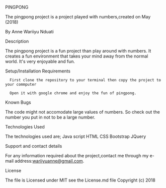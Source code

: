 
PINGPONG

The pingpong project is a project played with numbers,created on May (2018)

 By
 Anne Wariiyu Nduati


 Description

The pingpong project is a fun project than play around with numbers. It creates a fun environment that takes your mind away from the normal world. It's very enjoyable and fun.

 Setup/Installation Requirements

      First clone the repository to your terminal then copy the project to your commputer

      Open it with google chrome and enjoy the fun of pingpong.

 Known Bugs

The code might not accomodate large values of numbers. So check out the number you put in not to be a large number.

Technologies Used

The technologies used are;
      Java script
      HTML
      CSS
      Bootstrap
      JQuery

 Support and contact details

For any information required about the project,contact me through my e-mail address:wariiyuanne@gmail.com.


 License

 The file is Licensed under MIT see the License.md file
Copyright (c) 2018
